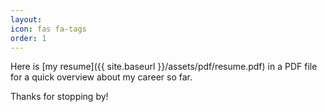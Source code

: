```yaml
---
layout: 
icon: fas fa-tags
order: 1
---
```


Here is [my resume]({{ site.baseurl }}/assets/pdf/resume.pdf) in a PDF file for a quick overview about my career so far.

Thanks for stopping by!
